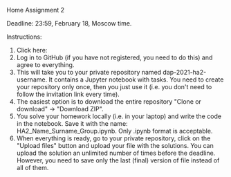 Home Assignment 2

Deadline: 23:59, February 18, Moscow time.

Instructions:

1. Click here: <link>
2. Log in to GitHub (if you have not registered, you need to do this) and agree to everything.
3. This will take you to your private repository named dap-2021-ha2-username. It contains a Jupyter notebook with tasks. You need to create your repository only once, then you just use it (i.e. you don't need to follow the invitation link every time).
4. The easiest option is to download the entire repository  "Clone or download" -> "Download ZIP".
5. You solve your homework locally (i.e. in your laptop) and write the code in the notebook. Save it with the name: HA2_Name_Surname_Group.ipynb. Only .ipynb format is acceptable. 
6. When everything is ready, go to your private repository, click on the "Upload files" button and upload your file with the solutions. You can upload the solution an unlimited number of times before the deadline. However, you need to save only the last (final) version of file instead of all of them.
